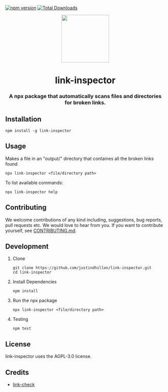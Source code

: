 [![npm version](https://badge.fury.io/js/link-inspector.svg)](https://badge.fury.io/js/link-inspector)
[![Total Downloads](https://img.shields.io/npm/dt/link-inspector)](https://www.npmjs.com/package/link-inspector)

<div align="center">
<img height="150px" src="https://github.com/justindhillon/link-inspector/assets/145078271/95108cfc-5979-4fb9-840f-a02ad60e0a67">
<h1>link-inspector</h1>
<h3>A npx package that automatically scans files and directories for broken links.</h3>
</div>

## Installation

   ```
   npm install -g link-inspector
   ```

## Usage

Makes a file in an "output/" directory that containes all the broken links found

    
    npx link-inspector <file/directory path>
    

To list available commands:

    npx link-inspector help

## Contributing
We welcome contributions of any kind including, suggestions, bug reports, pull requests etc. We would love to hear from you. If you want to contribute yourself, see [CONTRIBUTING.md](https://github.com/justindhillon/link-inspector/blob/master/LICENSE.md).

## Development
1. Clone

   ```
   git clone https://github.com/justindhillon/link-inspector.git
   cd link-inspector
   ```

2. Install Dependencies

   ```
   npm install
   ```

3. Run the npx package
   
   ```
   npx link-inspector <file/directory path>
   ```

4. Testing
   
    ```
    npm test
    ```

## License
link-inspector uses the AGPL-3.0 license.

## Credits
- [link-check](https://www.npmjs.com/package/link-check)
